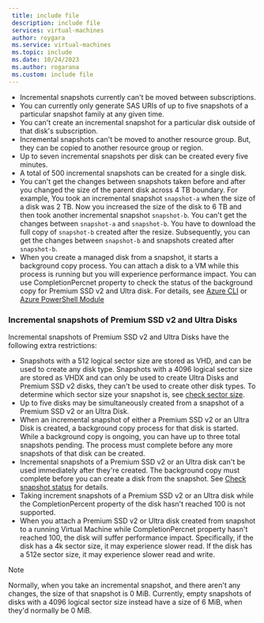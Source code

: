 ```yaml
---
 title: include file
 description: include file
 services: virtual-machines
 author: roygara
 ms.service: virtual-machines
 ms.topic: include
 ms.date: 10/24/2023
 ms.author: rogarana
 ms.custom: include file
---
```


- Incremental snapshots currently can't be moved between subscriptions.
- You can currently only generate SAS URIs of up to five snapshots of a particular snapshot family at any given time.
- You can't create an incremental snapshot for a particular disk outside of that disk's subscription.
- Incremental snapshots can't be moved to another resource group. But, they can be copied to another resource group or region.
- Up to seven incremental snapshots per disk can be created every five minutes.
- A total of 500 incremental snapshots can be created for a single disk.
- You can't get the changes between snapshots taken before and after you changed the size of the parent disk across 4 TB boundary. For example, You took an incremental snapshot `snapshot-a` when the size of a disk was 2 TB. Now you increased the size of the disk to 6 TB and then took another incremental snapshot `snapshot-b`. You can't get the changes between `snapshot-a` and `snapshot-b`. You have to download the full copy of `snapshot-b` created after the resize. Subsequently, you can get the changes between `snapshot-b` and snapshots created after `snapshot-b`.
- When you create a managed disk from a snapshot, it starts a background copy process. You can attach a disk to a VM while this process is running but you will experience performance impact. You can use CompletionPercnet property to check the status of the background copy for Premium SSD v2 and Ultra disk. For details, see [Azure CLI](scripts/create-managed-disk-from-snapshot.md) or [Azure PowerShell Module](scripts/virtual-machines-powershell-sample-create-managed-disk-from-snapshot.md)

### Incremental snapshots of Premium SSD v2 and Ultra Disks

Incremental snapshots of Premium SSD v2 and Ultra Disks have the following extra restrictions:

- Snapshots with a 512 logical sector size are stored as VHD, and can be used to create any disk type. Snapshots with a 4096 logical sector size are stored as VHDX and can only be used to create Ultra Disks and Premium SSD v2 disks, they can't be used to create other disk types. To determine which sector size your snapshot is, see [check sector size](#check-sector-size).
- Up to five disks may be simultaneously created from a snapshot of a Premium SSD v2 or an Ultra Disk.
- When an incremental snapshot of either a Premium SSD v2 or an Ultra Disk is created, a background copy process for that disk is started. While a background copy is ongoing, you can have up to three total snapshots pending. The process must complete before any more snapshots of that disk can be created.
- Incremental snapshots of a Premium SSD v2 or an Ultra disk can't be used immediately after they're created. The background copy must complete before you can create a disk from the snapshot. See [Check snapshot status](#check-snapshot-status) for details.
- Taking increment snapshots of a Premium SSD v2 or an Ultra disk while the CompletionPercent property of the disk hasn't reached 100 is not supported.
- When you attach a Premium SSD v2 or Ultra disk created from snapshot to a running Virtual Machine while CompletionPercnet property hasn't reached 100, the disk will suffer performance impact. Specifically, if the disk has a 4k sector size, it may experience slower read. If the disk has a 512e sector size, it may experience slower read and write.

> [!NOTE]
> Normally, when you take an incremental snapshot, and there aren't any changes, the size of that snapshot is 0 MiB. Currently, empty snapshots of disks with a 4096 logical sector size instead have a size of 6 MiB, when they'd normally be 0 MiB.
